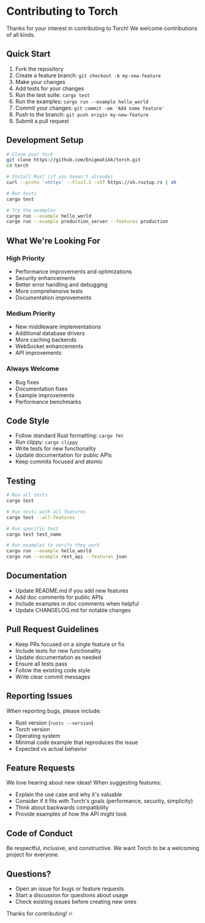 # Contributing to Torch

Thanks for your interest in contributing to Torch! We welcome contributions of all kinds.

## Quick Start

1. Fork the repository
2. Create a feature branch: `git checkout -b my-new-feature`
3. Make your changes
4. Add tests for your changes
5. Run the test suite: `cargo test`
6. Run the examples: `cargo run --example hello_world`
7. Commit your changes: `git commit -am 'Add some feature'`
8. Push to the branch: `git push origin my-new-feature`
9. Submit a pull request

## Development Setup

```bash
# Clone your fork
git clone https://github.com/Enigmatikk/torch.git
cd torch

# Install Rust (if you haven't already)
curl --proto '=https' --tlsv1.2 -sSf https://sh.rustup.rs | sh

# Run tests
cargo test

# Try the examples
cargo run --example hello_world
cargo run --example production_server --features production
```

## What We're Looking For

### High Priority
- Performance improvements and optimizations
- Security enhancements
- Better error handling and debugging
- More comprehensive tests
- Documentation improvements

### Medium Priority
- New middleware implementations
- Additional database drivers
- More caching backends
- WebSocket enhancements
- API improvements

### Always Welcome
- Bug fixes
- Documentation fixes
- Example improvements
- Performance benchmarks

## Code Style

- Follow standard Rust formatting: `cargo fmt`
- Run clippy: `cargo clippy`
- Write tests for new functionality
- Update documentation for public APIs
- Keep commits focused and atomic

## Testing

```bash
# Run all tests
cargo test

# Run tests with all features
cargo test --all-features

# Run specific test
cargo test test_name

# Run examples to verify they work
cargo run --example hello_world
cargo run --example rest_api --features json
```

## Documentation

- Update README.md if you add new features
- Add doc comments for public APIs
- Include examples in doc comments when helpful
- Update CHANGELOG.md for notable changes

## Pull Request Guidelines

- Keep PRs focused on a single feature or fix
- Include tests for new functionality
- Update documentation as needed
- Ensure all tests pass
- Follow the existing code style
- Write clear commit messages

## Reporting Issues

When reporting bugs, please include:
- Rust version (`rustc --version`)
- Torch version
- Operating system
- Minimal code example that reproduces the issue
- Expected vs actual behavior

## Feature Requests

We love hearing about new ideas! When suggesting features:
- Explain the use case and why it's valuable
- Consider if it fits with Torch's goals (performance, security, simplicity)
- Think about backwards compatibility
- Provide examples of how the API might look

## Code of Conduct

Be respectful, inclusive, and constructive. We want Torch to be a welcoming project for everyone.

## Questions?

- Open an issue for bugs or feature requests
- Start a discussion for questions about usage
- Check existing issues before creating new ones

Thanks for contributing! 🔥
